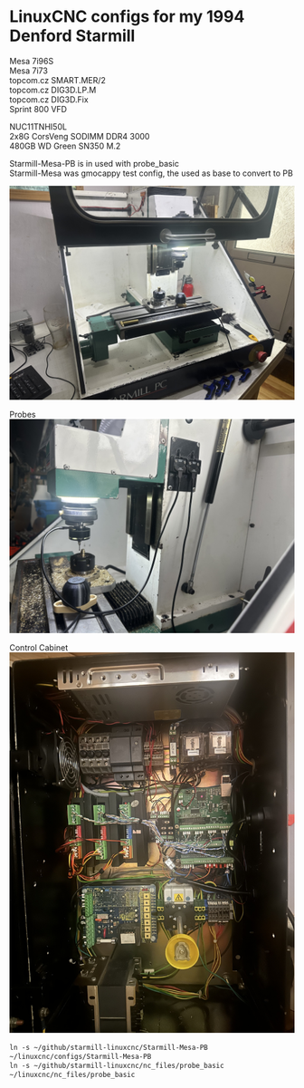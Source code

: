 # LinuxCNC configs for my 1994 Denford Starmill

Mesa 7i96S  
Mesa 7i73  
topcom.cz SMART.MER/2  
topcom.cz DIG3D.LP.M  
topcom.cz DIG3D.Fix  
Sprint 800 VFD  

NUC11TNHI50L  
2x8G CorsVeng SODIMM DDR4 3000  
480GB WD Green SN350 M.2  


Starmill-Mesa-PB is in used with probe_basic  
Starmill-Mesa was gmocappy test config, the used as base to convert to PB

![Starmill](/images/Starmill.jpeg)

Probes
![Probes](/images/Probes.jpeg)

Control Cabinet
![Control Cabinet](/images/ControlCabinet.jpeg)


```
ln -s ~/github/starmill-linuxcnc/Starmill-Mesa-PB ~/linuxcnc/configs/Starmill-Mesa-PB
ln -s ~/github/starmill-linuxcnc/nc_files/probe_basic ~/linuxcnc/nc_files/probe_basic
```
